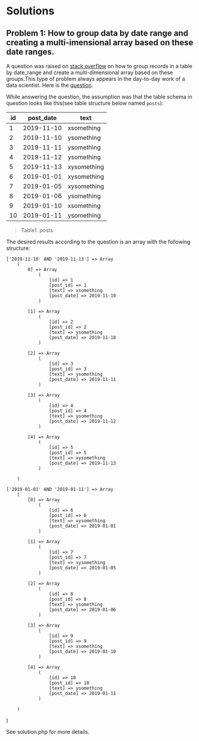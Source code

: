 # Solutions
## Problem 1: How to group data by date range and creating a multi-imensional array based on these date ranges.

A question was raised on [stack overflow](https://stackoverflow.com/) on how to group records in a table by date_range and create a multi-dimensional array based on these groups.This type of problem always appears in the day-to-day work of a data scientist.
Here is the [question](https://stackoverflow.com/questions/58856118/group-by-date-range-in-mysql-and-php/58856724#58856724/).


While answering the question, the assumption was that the table schema in question looks like this(see table structure below named `posts`):

|id | post_date  | text         |
|-- | ---------  | -------------|
| 1 | 2019-11-10 | xsomething   |
| 2 | 2019-11-10 | ysomething   |
| 3 | 2019-11-11 | ysomething   |
| 4 | 2019-11-12 | ysomething   |
| 5 | 2019-11-13 | xysomething  |
| 6 | 2019-01-01 | xysomething  |
| 7 | 2019-01-05 | xysomething  |
| 8 | 2019-01-06 | ysomething   |
| 9 | 2019-01-10 | xsomething   |
|10 | 2019-01-11 | ysomething   |

> Table1. posts

The desired results according to the question is an array with the following structure:


    ['2019-11-10' AND '2019-11-13'] => Array
        (
            0] => Array
                (
                    [id] => 1
                    [post_id] => 1
                    [text] => xsomething
                    [post_date] => 2019-11-10
                )

            [1] => Array
                (
                    [id] => 2
                    [post_id] => 2
                    [text] => ysomething
                    [post_date] => 2019-11-10
                )

            [2] => Array
                (
                    [id] => 3
                    [post_id] => 3
                    [text] => ysomething
                    [post_date] => 2019-11-11
                )

            [3] => Array
                (
                    [id] => 4
                    [post_id] => 4
                    [text] => ysomething
                    [post_date] => 2019-11-12
                )

            [4] => Array
                (
                    [id] => 5
                    [post_id] => 5
                    [text] => xysomething
                    [post_date] => 2019-11-13
                )

        )

    ['2019-01-01' AND '2019-01-11'] => Array
        (
            [0] => Array
                (
                    [id] => 6
                    [post_id] => 6
                    [text] => xysomething
                    [post_date] => 2019-01-01
                )

            [1] => Array
                (
                    [id] => 7
                    [post_id] => 7
                    [text] => xysomething
                    [post_date] => 2019-01-05
                )

            [2] => Array
                (
                    [id] => 8
                    [post_id] => 8
                    [text] => ysomething
                    [post_date] => 2019-01-06
                )

            [3] => Array
                (
                    [id] => 9
                    [post_id] => 9
                    [text] => xsomething
                    [post_date] => 2019-01-10
                )

            [4] => Array
                (
                    [id] => 10
                    [post_id] => 10
                    [text] => ysomething
                    [post_date] => 2019-01-11
                )

        )

)

See solution.php for more details.



